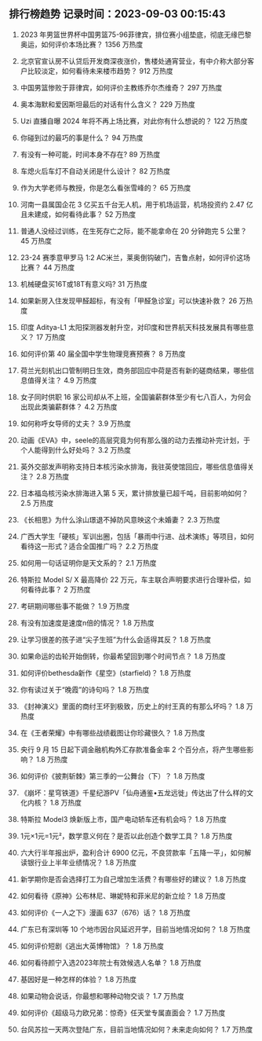 
## 排行榜趋势 记录时间：2023-09-03 00:15:43
  
  1. 2023 年男篮世界杯中国男篮75-96菲律宾，排位赛小组垫底，彻底无缘巴黎奥运，如何评价本场比赛？ 1356 万热度
    
  2. 北京官宣认房不认贷后开发商深夜涨价，售楼处通宵营业，有中介称大部分客户比较淡定，如何看待未来楼市趋势？ 912 万热度
    
  3. 中国男篮惨败于菲律宾，如何评价主教练乔尔杰维奇？ 297 万热度
    
  4. 奥本海默和爱因斯坦最后的对话有什么含义？ 229 万热度
    
  5. Uzi 直播自曝 2024 年将不再上场比赛，对此你有什么想说的？ 122 万热度
    
  6. 你碰到过的最巧的事是什么？ 94 万热度
    
  7. 有没有一种可能，时间本身不存在? 89 万热度
    
  8. 车熄火后车灯不自动关闭是什么设计？ 82 万热度
    
  9. 作为大学老师与教授，你是怎么看张雪峰的？ 65 万热度
    
  10. 河南一县属国企花 3 亿买五千台无人机，用于机场运营，机场投资约 2.47 亿且未建成，如何看待此事？ 52 万热度
    
  11. 普通人没经过训练，在生死存亡之际，能不能拿命在 20 分钟跑完 5 公里？ 45 万热度
    
  12. 23-24 赛季意甲罗马 1:2 AC米兰，莱奥倒钩破门，吉鲁点射，如何评价这场比赛？ 44 万热度
    
  13. 机械硬盘买16T或18T有意义吗? 31 万热度
    
  14. 如果新房入住发现甲醛超标，有没有「甲醛急诊室」可以快速补救？ 26 万热度
    
  15. 印度 Aditya-L1 太阳探测器发射升空，对印度和世界航天科技发展具有哪些意义？ 17 万热度
    
  16. 如何评价第 40 届全国中学生物理竞赛预赛？ 8 万热度
    
  17. 荷兰光刻机出口管制明日生效，商务部回应中荷是否有新的磋商结果，哪些信息值得关注？ 4.9 万热度
    
  18. 女子同时供职 16 家公司却从不上班，全国骗薪群体至少有七八百人，为何会出现此类骗薪群体？ 4.2 万热度
    
  19. 如何称呼女导师的丈夫？ 3.9 万热度
    
  20. 动画《EVA》中，seele的高层究竟为何有那么强的动力去推动补完计划，于个人能得到什么好处吗？ 3.2 万热度
    
  21. 英外交部发声明称支持日本核污染水排海，我驻英使馆回应，哪些信息值得关注？ 2.8 万热度
    
  22. 日本福岛核污染水排海进入第 5 天，累计排放量已超千吨，目前影响如何？ 2.5 万热度
    
  23. 《长相思》为什么涂山璟退不掉防风意映这个未婚妻？ 2.3 万热度
    
  24. 广西大学生「硬核」军训出圈，包括「暴雨中行进、战术演练」等项目，如何看待这一形式？适合全国推广吗？ 2.2 万热度
    
  25. 如何用一句话证明你是天文系的？ 2.1 万热度
    
  26. 特斯拉 Model S/ X 最高降价 22 万元，车主联合声明要求进行合理补偿，如何看待此事？ 2 万热度
    
  27. 考研期间哪些事不能做？ 1.9 万热度
    
  28. 有没有加速度是速度n倍的情况？ 1.8 万热度
    
  29. 让学习很差的孩子进“尖子生班”为什么会适得其反？ 1.8 万热度
    
  30. 如果命运的齿轮开始倒转，你最希望回到哪个时间节点？ 1.8 万热度
    
  31. 如何评价bethesda新作《星空》(starfield)？ 1.8 万热度
    
  32. 你有读过关于“晚霞”的诗句吗？ 1.8 万热度
    
  33. 《封神演义》里面的商纣王坏到极致，历史上的纣王真的有那么坏吗？ 1.8 万热度
    
  34. 在《王者荣耀》中有哪些战绩截图让你珍藏很久？ 1.8 万热度
    
  35. 央行 9 月 15 日起下调金融机构外汇存款准备金率 2 个百分点，将产生哪些影响？ 1.8 万热度
    
  36. 如何评价《披荆斩棘》第三季的一公舞台（下）？ 1.8 万热度
    
  37. 《崩坏：星穹铁道》千星纪游PV「仙舟通鉴•五龙远徙」传达出了什么样的文化内核？ 1.8 万热度
    
  38. 特斯拉 Model3 焕新版上市，国产电动轿车还有机会吗？ 1.8 万热度
    
  39. 1元×1元=1元²，数学意义何在？是否以此创造个数学工具？ 1.8 万热度
    
  40. 六大行半年报出炉，盈利合计 6900 亿元，不良贷款率「五降一平」，如何解读银行业上半年业绩情况？ 1.8 万热度
    
  41. 新学期你是否会选择打工为自己增加生活费？有哪些好的建议？ 1.8 万热度
    
  42. 如何看待《原神》公布林尼、琳妮特和菲米尼的新立绘？ 1.8 万热度
    
  43. 如何评价《一人之下》漫画 637（676）话？ 1.8 万热度
    
  44. 广东已有深圳等 10 个地市因台风延迟开学，目前当地情况如何？ 1.8 万热度
    
  45. 如何评价短剧《逃出大英博物馆》？ 1.8 万热度
    
  46. 如何看待颜宁入选2023年院士有效候选人名单？ 1.8 万热度
    
  47. 基因好是一种怎样的体验？ 1.8 万热度
    
  48. 如果动物会说话，你最想和哪种动物交谈？ 1.7 万热度
    
  49. 如何评价《超级马力欧兄弟：惊奇》任天堂专属直面会？ 1.7 万热度
    
  50. 台风苏拉一天两次登陆广东，目前当地情况如何？未来走向如何？ 1.7 万热度
    